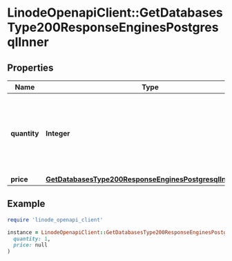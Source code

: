 # LinodeOpenapiClient::GetDatabasesType200ResponseEnginesPostgresqlInner

## Properties

| Name | Type | Description | Notes |
| ---- | ---- | ----------- | ----- |
| **quantity** | **Integer** | The number of nodes for the Managed Database cluster for this subscription tier. | [optional] |
| **price** | [**GetDatabasesType200ResponseEnginesPostgresqlInnerPrice**](GetDatabasesType200ResponseEnginesPostgresqlInnerPrice.md) |  | [optional] |

## Example

```ruby
require 'linode_openapi_client'

instance = LinodeOpenapiClient::GetDatabasesType200ResponseEnginesPostgresqlInner.new(
  quantity: 1,
  price: null
)
```

